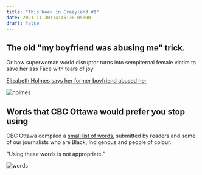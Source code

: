 ```yaml
---
title: "This Week in Crazyland #1"
date: 2021-11-30T14:45:36-05:00
draft: false
---
```


## The old "my boyfriend was abusing me" trick.

Or how superwoman world disruptor turns into sempiternal female victim to save her ass Face with tears of joy

[Elizabeth Holmes says her former boyfriend abused her](https://www.nytimes.com/live/2021/11/30/business/news-business-stock-market/catch-up-elizabeth-holmes-says-her-former-boyfriend-abused-her)

![holmes](/images/holmes.png)

## Words that CBC Ottawa would prefer you stop using

CBC Ottawa compiled a [small list of words](https://www.cbc.ca/news/canada/ottawa/words-and-phrases-commonly-used-offensive-english-language-1.6252274?cmp=rss), submitted by readers and some of our journalists who are Black, Indigenous and people of colour.

"Using these words is not appropriate."

![words](/images/words.png)